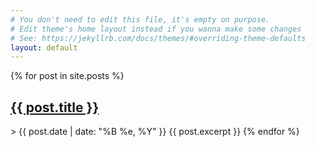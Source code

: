 ```yaml
---
# You don't need to edit this file, it's empty on purpose.
# Edit theme's home layout instead if you wanna make some changes
# See: https://jekyllrb.com/docs/themes/#overriding-theme-defaults
layout: default
---
```


{% for post in site.posts %}	
<h2><a href="{{ post.url }}">{{ post.title }}</a></h2>
> {{ post.date | date: "%B %e, %Y" }}
{{ post.excerpt }}
{% endfor %}
